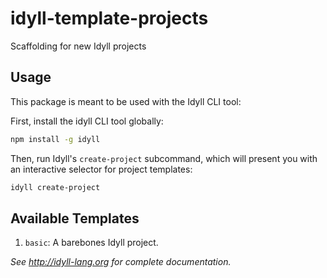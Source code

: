 # idyll-template-projects

Scaffolding for new Idyll projects

## Usage

This package is meant to be used with the Idyll CLI tool:

First, install the idyll CLI tool globally:
```bash
npm install -g idyll
```

Then, run Idyll's `create-project` subcommand, which will present you with an interactive
selector for project templates:
```bash
idyll create-project
```

## Available Templates

1. `basic`: A barebones Idyll project.


*See http://idyll-lang.org for complete documentation.*
